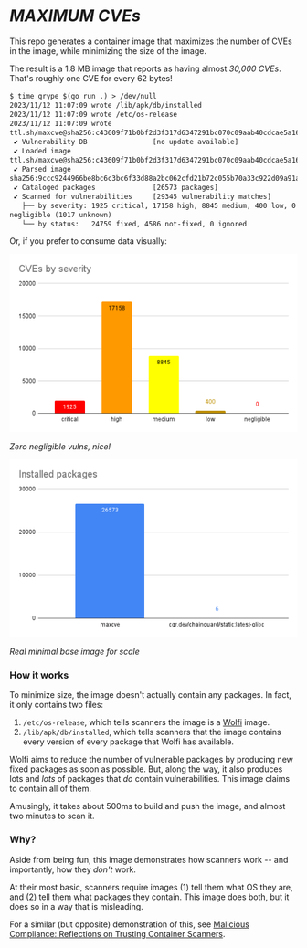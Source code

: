 # _MAXIMUM CVEs_

This repo generates a container image that maximizes the number of CVEs in the image, while minimizing the size of the image.

The result is a 1.8 MB image that reports as having almost _30,000 CVEs_. That's roughly one CVE for every 62 bytes!

```
$ time grype $(go run .) > /dev/null
2023/11/12 11:07:09 wrote /lib/apk/db/installed
2023/11/12 11:07:09 wrote /etc/os-release
2023/11/12 11:07:09 wrote ttl.sh/maxcve@sha256:c43609f71b0bf2d3f317d6347291bc070c09aab40cdcae5a16b723ea596620ab
 ✔ Vulnerability DB                [no update available]
 ✔ Loaded image                                                                ttl.sh/maxcve@sha256:c43609f71b0bf2d3f317d6347291bc070c09aab40cdcae5a16b723ea596620ab
 ✔ Parsed image                                                                              sha256:9ccc9244966be8bc6c3bc6f33d88a2bc062cfd21b72c055b70a33c922d09a91a
 ✔ Cataloged packages              [26573 packages]
 ✔ Scanned for vulnerabilities     [29345 vulnerability matches]
   ├── by severity: 1925 critical, 17158 high, 8845 medium, 400 low, 0 negligible (1017 unknown)
   └── by status:   24759 fixed, 4586 not-fixed, 0 ignored
```

Or, if you prefer to consume data visually:

![](severity.png)

_Zero negligible vulns, nice!_

![](installed.png)

_Real minimal base image for scale_

### How it works

To minimize size, the image doesn't actually contain any packages. In fact, it only contains two files:

1. `/etc/os-release`, which tells scanners the image is a [Wolfi](https://wolfi.dev) image.
1. `/lib/apk/db/installed`, which tells scanners that the image contains every version of every package that Wolfi has available.

Wolfi aims to reduce the number of vulnerable packages by producing new fixed packages as soon as possible. But, along the way, it also produces lots and _lots_ of packages that _do_ contain vulnerabilities. This image claims to contain all of them.

Amusingly, it takes about 500ms to build and push the image, and almost two minutes to scan it.

### Why?

Aside from being fun, this image demonstrates how scanners work -- and importantly, how they _don't_ work.

At their most basic, scanners require images (1) tell them what OS they are, and (2) tell them what packages they contain. This image does both, but it does so in a way that is misleading.

For a similar (but opposite) demonstration of this, see [Malicious Compliance: Reflections on Trusting Container Scanners](https://www.youtube.com/watch?v=9weGi0csBZM).
